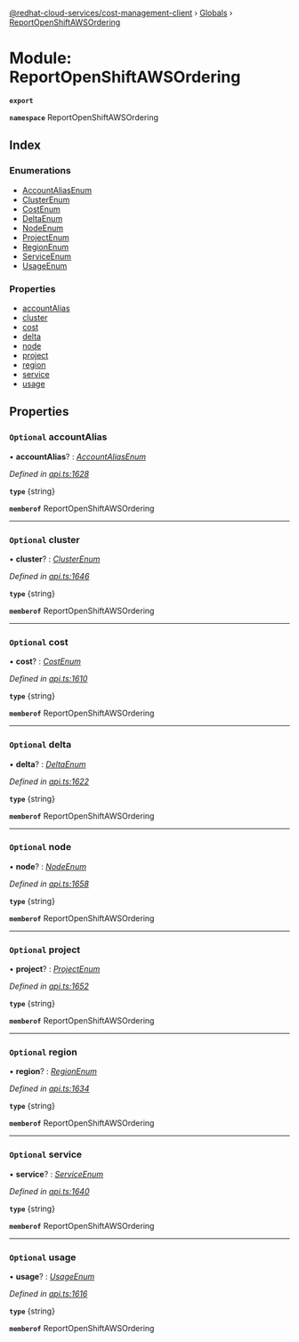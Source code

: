 [@redhat-cloud-services/cost-management-client](../README.md) › [Globals](../globals.md) › [ReportOpenShiftAWSOrdering](reportopenshiftawsordering.md)

# Module: ReportOpenShiftAWSOrdering

**`export`** 

**`namespace`** ReportOpenShiftAWSOrdering

## Index

### Enumerations

* [AccountAliasEnum](../enums/reportopenshiftawsordering.accountaliasenum.md)
* [ClusterEnum](../enums/reportopenshiftawsordering.clusterenum.md)
* [CostEnum](../enums/reportopenshiftawsordering.costenum.md)
* [DeltaEnum](../enums/reportopenshiftawsordering.deltaenum.md)
* [NodeEnum](../enums/reportopenshiftawsordering.nodeenum.md)
* [ProjectEnum](../enums/reportopenshiftawsordering.projectenum.md)
* [RegionEnum](../enums/reportopenshiftawsordering.regionenum.md)
* [ServiceEnum](../enums/reportopenshiftawsordering.serviceenum.md)
* [UsageEnum](../enums/reportopenshiftawsordering.usageenum.md)

### Properties

* [accountAlias](reportopenshiftawsordering.md#optional-accountalias)
* [cluster](reportopenshiftawsordering.md#optional-cluster)
* [cost](reportopenshiftawsordering.md#optional-cost)
* [delta](reportopenshiftawsordering.md#optional-delta)
* [node](reportopenshiftawsordering.md#optional-node)
* [project](reportopenshiftawsordering.md#optional-project)
* [region](reportopenshiftawsordering.md#optional-region)
* [service](reportopenshiftawsordering.md#optional-service)
* [usage](reportopenshiftawsordering.md#optional-usage)

## Properties

### `Optional` accountAlias

• **accountAlias**? : *[AccountAliasEnum](../enums/reportopenshiftawsordering.accountaliasenum.md)*

*Defined in [api.ts:1628](https://github.com/RedHatInsights/javascript-clients/blob/master/packages/cost-management/api.ts#L1628)*

**`type`** {string}

**`memberof`** ReportOpenShiftAWSOrdering

___

### `Optional` cluster

• **cluster**? : *[ClusterEnum](../enums/reportopenshiftawsordering.clusterenum.md)*

*Defined in [api.ts:1646](https://github.com/RedHatInsights/javascript-clients/blob/master/packages/cost-management/api.ts#L1646)*

**`type`** {string}

**`memberof`** ReportOpenShiftAWSOrdering

___

### `Optional` cost

• **cost**? : *[CostEnum](../enums/reportopenshiftawsordering.costenum.md)*

*Defined in [api.ts:1610](https://github.com/RedHatInsights/javascript-clients/blob/master/packages/cost-management/api.ts#L1610)*

**`type`** {string}

**`memberof`** ReportOpenShiftAWSOrdering

___

### `Optional` delta

• **delta**? : *[DeltaEnum](../enums/reportopenshiftawsordering.deltaenum.md)*

*Defined in [api.ts:1622](https://github.com/RedHatInsights/javascript-clients/blob/master/packages/cost-management/api.ts#L1622)*

**`type`** {string}

**`memberof`** ReportOpenShiftAWSOrdering

___

### `Optional` node

• **node**? : *[NodeEnum](../enums/reportopenshiftawsordering.nodeenum.md)*

*Defined in [api.ts:1658](https://github.com/RedHatInsights/javascript-clients/blob/master/packages/cost-management/api.ts#L1658)*

**`type`** {string}

**`memberof`** ReportOpenShiftAWSOrdering

___

### `Optional` project

• **project**? : *[ProjectEnum](../enums/reportopenshiftawsordering.projectenum.md)*

*Defined in [api.ts:1652](https://github.com/RedHatInsights/javascript-clients/blob/master/packages/cost-management/api.ts#L1652)*

**`type`** {string}

**`memberof`** ReportOpenShiftAWSOrdering

___

### `Optional` region

• **region**? : *[RegionEnum](../enums/reportopenshiftawsordering.regionenum.md)*

*Defined in [api.ts:1634](https://github.com/RedHatInsights/javascript-clients/blob/master/packages/cost-management/api.ts#L1634)*

**`type`** {string}

**`memberof`** ReportOpenShiftAWSOrdering

___

### `Optional` service

• **service**? : *[ServiceEnum](../enums/reportopenshiftawsordering.serviceenum.md)*

*Defined in [api.ts:1640](https://github.com/RedHatInsights/javascript-clients/blob/master/packages/cost-management/api.ts#L1640)*

**`type`** {string}

**`memberof`** ReportOpenShiftAWSOrdering

___

### `Optional` usage

• **usage**? : *[UsageEnum](../enums/reportopenshiftawsordering.usageenum.md)*

*Defined in [api.ts:1616](https://github.com/RedHatInsights/javascript-clients/blob/master/packages/cost-management/api.ts#L1616)*

**`type`** {string}

**`memberof`** ReportOpenShiftAWSOrdering
